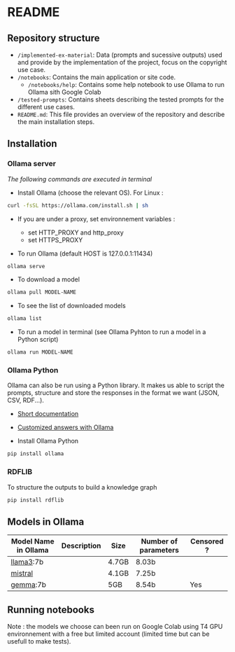 # README
## Repository structure
- `/implemented-ex-material`: Data (prompts and sucessive outputs) used and provide by the implementation of the project, focus on the copyright use case.
- `/notebooks`: Contains the main application or site code.
  - `/notebooks/help`: Contains some help notebook to use Ollama to run Ollama sith Google Colab
- `/tested-prompts`: Contains sheets describing the tested prompts for the different use cases.
- `README.md`: This file provides an overview of the repository and describe the main installation steps.

## Installation
### Ollama server
*The following commands are executed in terminal*
* Install Ollama (choose the relevant OS). For Linux :
```bash
curl -fsSL https://ollama.com/install.sh | sh
```
* If you are under a proxy, set environnement variables :
    - set HTTP_PROXY and http_proxy 
    - set HTTPS_PROXY

* To run Ollama (default HOST is 127.0.0.1:11434)
```bash
ollama serve
```
* To download a model
```bash
ollama pull MODEL-NAME
```
* To see the list of downloaded models
```bash
ollama list
```
* To run a model in terminal (see Ollama Pyhton to run a model in a Python script)
```bash
ollama run MODEL-NAME
```
### Ollama Python
Ollama can also be run using a Python library. It makes us able to script the prompts, structure and store the responses in the format we want (JSON, CSV, RDF...).

* [Short documentation](https://www.ollama.com/blog/python-javascript-libraries)
* [Customized answers with Ollama](https://github.com/ollama/ollama/blob/main/docs/api.md)

* Install Ollama Python
```bash
pip install ollama
```
### RDFLIB
To structure the outputs to build a knowledge graph
```bash
pip install rdflib
```

## Models in Ollama
| Model Name in Ollama | Description | Size |Number of parameters|Censored ?|
|------------|-------------|---------|-------------|---------|
| [llama3](https://www.ollama.com/library/llama3):7b| |4.7GB|8.03b||
| [mistral](https://www.ollama.com/library/mistral) | |4.1GB|7.25b||
| [gemma](https://www.ollama.com/library/gemma):7b | |5GB|8.54b|Yes|

## Running notebooks

Note : the models we choose can been run on Google Colab using T4 GPU environnement with a free but limited account (limited time but can be usefull to make tests).
